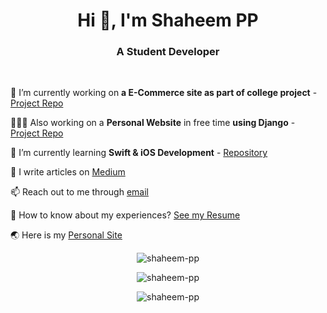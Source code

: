 <!--https://camo.githubusercontent.com/e8e7b06ecf583bc040eb60e44eb5b8e0ecc5421320a92929ce21522dbc34c891/68747470733a2f2f6d656469612e67697068792e636f6d2f6d656469612f6876524a434c467a6361737252346961377a2f67697068792e676966-->

<h1 align="center">Hi 👋, I'm Shaheem PP</h1>
<h3 align="center">A Student Developer</h3>

<br>

🔭 I’m currently working on **a E-Commerce site as part of college project** - [Project Repo](https://github.com/shaheem-pp/Explore-Bikes)

👨🏻‍💻 Also working on a **Personal Website** in free time **using Django** - [Project Repo](https://github.com/shaheem-pp/DevFolio)

🌱 I’m currently learning **Swift & iOS Development** - [Repository](https://github.com/shaheem-pp/Swift-Practice)

📝 I write articles on [Medium](https://medium.com/@shaheem-pp)

📫 Reach out to me through [email](mailto:shanofficial2000@gmail.com)

📄 How to know about my experiences? [See my Resume](https://shaheem-pp.web.app/Assets/Others/resume.pdf)

🌏 Here is my [Personal Site](https://shaheem-pp.web.app)

<p align="center">
 <img src="https://github-readme-stats.vercel.app/api/top-langs/?username=shaheem-pp&layout=compact&langs_count=6&hide=javascript,java,C)](https://github.com/anuraghazra/github-readme-stats" alt="shaheem-pp" />
</p>
<p align="center">
 <img src="https://github-readme-stats.vercel.app/api?username=shaheem-pp&show_icons=true&locale=en" alt="shaheem-pp" />
</p>
<p align="center">
 <img src="https://github-readme-streak-stats.herokuapp.com/?user=shaheem-pp" alt="shaheem-pp" />
</p>
